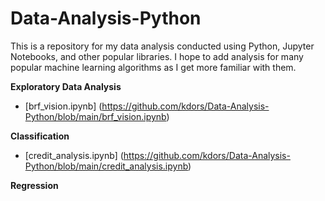 # Data-Analysis-Python

This is a repository for my data analysis conducted using Python, Jupyter Notebooks, and other popular libraries. I hope to add analysis for many popular machine learning algorithms as I get more familiar with them.

**Exploratory Data Analysis**
- [brf_vision.ipynb] (https://github.com/kdors/Data-Analysis-Python/blob/main/brf_vision.ipynb)

**Classification**
- [credit_analysis.ipynb] (https://github.com/kdors/Data-Analysis-Python/blob/main/credit_analysis.ipynb)

**Regression**
